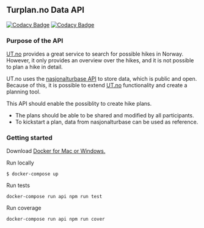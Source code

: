 ## Turplan.no Data API

[![Codacy Badge](https://api.codacy.com/project/badge/Grade/45f2eaf117c1437481c1e31aaff0ac2c)](https://www.codacy.com/app/larsensolutions/turplan-api?utm_source=github.com&amp;utm_medium=referral&amp;utm_content=larsensolutions/turplan-api&amp;utm_campaign=Badge_Grade)
[![Codacy Badge](https://api.codacy.com/project/badge/Coverage/45f2eaf117c1437481c1e31aaff0ac2c)](https://www.codacy.com/app/larsensolutions/turplan-api?utm_source=github.com&utm_medium=referral&utm_content=larsensolutions/turplan-api&utm_campaign=Badge_Coverage)

### Purpose of the API
[UT.no](https://ut.no) provides a great service to search for possible hikes in Norway. However, it only provides an overview over the hikes, and it is not possible to plan a hike in detail. 

UT.no uses the [nasjonalturbase API](http://www.nasjonalturbase.no/) to store data, which is public and open. Because of this, it is possible to extend [UT.no](https://ut.no) functionality and create a planning tool.

This API should enable the possiblity to create hike plans. 
* The plans should be able to be shared and modified by all participants.
* To kickstart a plan, data from nasjonalturbase can be used as reference. 

### Getting started

Download [Docker for Mac or Windows.](https://www.docker.com/products/docker)

Run locally

```
$ docker-compose up
```

Run tests
```
docker-compose run api npm run test
```

Run coverage
```
docker-compose run api npm run cover
```
